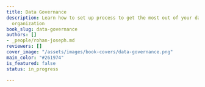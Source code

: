 ```yaml
---
title: Data Governance
description: Learn how to set up process to get the most out of your data in your
  organization
book_slug: data-governance
authors: []
- _people/rohan-joseph.md
reviewers: []
cover_image: "/assets/images/book-covers/data-governance.png"
main_color: "#261974"
is_featured: false
status: in_progress

---
```

